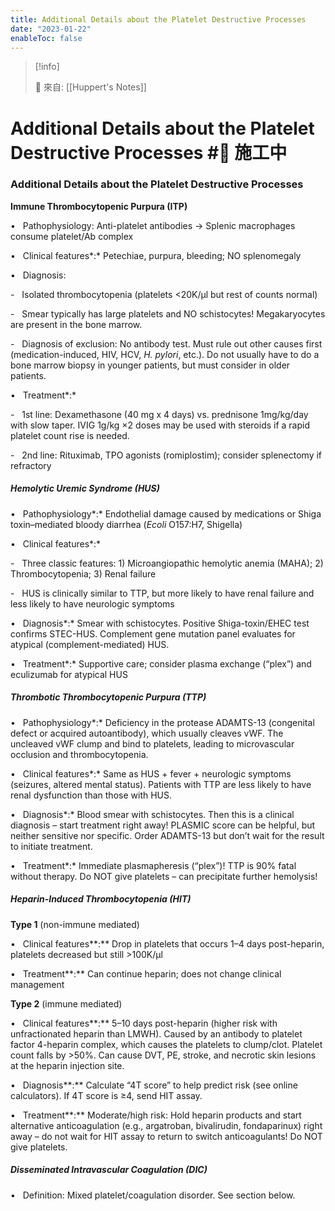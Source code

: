 ```yaml
---
title: Additional Details about the Platelet Destructive Processes
date: "2023-01-22"
enableToc: false
---
```


> [!info]
>
> 🌱 來自: [[Huppert's Notes]]

# Additional Details about the Platelet Destructive Processes #🚧 施工中

### Additional Details about the Platelet Destructive Processes

**Immune Thrombocytopenic Purpura (ITP)**

•   Pathophysiology: Anti-platelet antibodies → Splenic macrophages consume platelet/Ab complex

•   Clinical features*:* Petechiae, purpura, bleeding; NO splenomegaly

•   Diagnosis:

-   Isolated thrombocytopenia (platelets <20K/μl but rest of counts normal)

-   Smear typically has large platelets and NO schistocytes\! Megakaryocytes are present in the bone marrow.

-   Diagnosis of exclusion: No antibody test. Must rule out other causes first (medication-induced, HIV, HCV, *H. pylori*, etc.). Do not usually have to do a bone marrow biopsy in younger patients, but must consider in older patients.

•   Treatment*:*

-   1st line: Dexamethasone (40 mg x 4 days) vs. prednisone 1mg/kg/day with slow taper. IVIG 1g/kg ×2 doses may be used with steroids if a rapid platelet count rise is needed.

-   2nd line: Rituximab, TPO agonists (romiplostim); consider splenectomy if refractory

##### Hemolytic Uremic Syndrome (HUS)

•   Pathophysiology*:* Endothelial damage caused by medications or Shiga toxin–mediated bloody diarrhea (*Ecoli* O157:H7, Shigella)

•   Clinical features*:*

-   Three classic features: 1) Microangiopathic hemolytic anemia (MAHA); 2) Thrombocytopenia; 3) Renal failure

-   HUS is clinically similar to TTP, but more likely to have renal failure and less likely to have neurologic symptoms

•   Diagnosis*:* Smear with schistocytes. Positive Shiga-toxin/EHEC test confirms STEC-HUS. Complement gene mutation panel evaluates for atypical (complement-mediated) HUS.

•   Treatment*:* Supportive care; consider plasma exchange (“plex”) and eculizumab for atypical HUS

##### Thrombotic Thrombocytopenic Purpura (TTP)

•   Pathophysiology*:* Deficiency in the protease ADAMTS-13 (congenital defect or acquired autoantibody), which usually cleaves vWF. The uncleaved vWF clump and bind to platelets, leading to microvascular occlusion and thrombocytopenia.

•   Clinical features*:* Same as HUS \+ fever \+ neurologic symptoms (seizures, altered mental status). Patients with TTP are less likely to have renal dysfunction than those with HUS.

•   Diagnosis*:* Blood smear with schistocytes. Then this is a clinical diagnosis – start treatment right away\! PLASMIC score can be helpful, but neither sensitive nor specific. Order ADAMTS-13 but don’t wait for the result to initiate treatment.

•   Treatment*:* Immediate plasmapheresis (“plex”)\! TTP is 90% fatal without therapy. Do NOT give platelets – can precipitate further hemolysis\!

##### Heparin-Induced Thrombocytopenia (HIT)

**Type 1** (non-immune mediated)

•   Clinical features**:** Drop in platelets that occurs 1–4 days post-heparin, platelets decreased but still >100K/μl

•   Treatment**:** Can continue heparin; does not change clinical management

**Type 2** (immune mediated)

•   Clinical features**:** 5–10 days post-heparin (higher risk with unfractionated heparin than LMWH). Caused by an antibody to platelet factor 4-heparin complex, which causes the platelets to clump/clot. Platelet count falls by >50%. Can cause DVT, PE, stroke, and necrotic skin lesions at the heparin injection site.

•   Diagnosis**:** Calculate “4T score” to help predict risk (see online calculators). If 4T score is ≥4, send HIT assay.

•   Treatment**:** Moderate/high risk: Hold heparin products and start alternative anticoagulation (e.g., argatroban, bivalirudin, fondaparinux) right away – do not wait for HIT assay to return to switch anticoagulants\! Do NOT give platelets.

##### Disseminated Intravascular Coagulation (DIC)

•   Definition: Mixed platelet/coagulation disorder. See section below.

